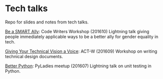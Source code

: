 # Tech talks

Repo for slides and notes from tech talks. 

[Be a SMART Ally](code-writers-workshop-2016/be_a_smart_ally.pdf): Code Writers Workshop (201610)
Lightning talk giving people immediately applicable ways to be a better ally for gender equality in tech.

[Giving Your Technical Vision a Voice](act-w-2016/giving_your_technical_vision_a_voice.pdf): ACT-W (201609)
Workshop on writing technical design documents.

[Better Python](better-python/README.md): PyLadies meetup (201607)
Lightning talk on unit testing in Python.

